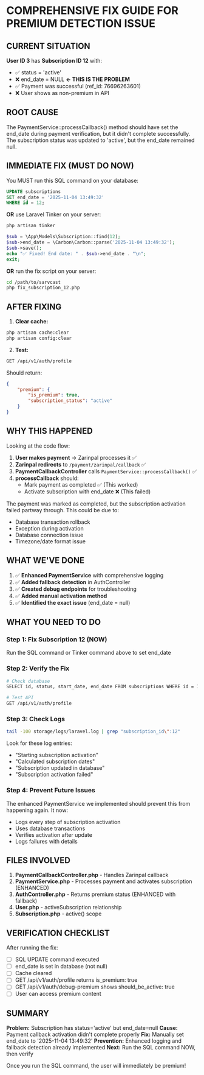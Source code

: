 # COMPREHENSIVE FIX GUIDE FOR PREMIUM DETECTION ISSUE

## CURRENT SITUATION

**User ID 3** has **Subscription ID 12** with:
- ✅ status = 'active'
- ❌ end_date = NULL **← THIS IS THE PROBLEM**
- ✅ Payment was successful (ref_id: 76696263601)
- ❌ User shows as non-premium in API

## ROOT CAUSE

The PaymentService::processCallback() method should have set the end_date during payment verification, but it didn't complete successfully. The subscription status was updated to 'active', but the end_date remained null.

## IMMEDIATE FIX (MUST DO NOW)

You MUST run this SQL command on your database:

```sql
UPDATE subscriptions 
SET end_date = '2025-11-04 13:49:32' 
WHERE id = 12;
```

**OR** use Laravel Tinker on your server:

```bash
php artisan tinker
```

```php
$sub = \App\Models\Subscription::find(12);
$sub->end_date = \Carbon\Carbon::parse('2025-11-04 13:49:32');
$sub->save();
echo "✅ Fixed! End date: " . $sub->end_date . "\n";
exit;
```

**OR** run the fix script on your server:

```bash
cd /path/to/sarvcast
php fix_subscription_12.php
```

## AFTER FIXING

1. **Clear cache:**
```bash
php artisan cache:clear
php artisan config:clear
```

2. **Test:**
```bash
GET /api/v1/auth/profile
```

Should return:
```json
{
    "premium": {
        "is_premium": true,
        "subscription_status": "active"
    }
}
```

## WHY THIS HAPPENED

Looking at the code flow:

1. **User makes payment** → Zarinpal processes it ✅
2. **Zarinpal redirects** to `/payment/zarinpal/callback` ✅
3. **PaymentCallbackController** calls `PaymentService::processCallback()` ✅
4. **processCallback** should:
   - Mark payment as completed ✅ (This worked)
   - Activate subscription with end_date ❌ (This failed)

The payment was marked as completed, but the subscription activation failed partway through. This could be due to:
- Database transaction rollback
- Exception during activation
- Database connection issue
- Timezone/date format issue

## WHAT WE'VE DONE

1. ✅ **Enhanced PaymentService** with comprehensive logging
2. ✅ **Added fallback detection** in AuthController
3. ✅ **Created debug endpoints** for troubleshooting
4. ✅ **Added manual activation method**
5. ✅ **Identified the exact issue** (end_date = null)

## WHAT YOU NEED TO DO

### Step 1: Fix Subscription 12 (NOW)
Run the SQL command or Tinker command above to set end_date

### Step 2: Verify the Fix
```bash
# Check database
SELECT id, status, start_date, end_date FROM subscriptions WHERE id = 12;

# Test API
GET /api/v1/auth/profile
```

### Step 3: Check Logs
```bash
tail -100 storage/logs/laravel.log | grep "subscription_id\":12"
```

Look for these log entries:
- "Starting subscription activation"
- "Calculated subscription dates"
- "Subscription updated in database"
- "Subscription activation failed"

### Step 4: Prevent Future Issues

The enhanced PaymentService we implemented should prevent this from happening again. It now:
- Logs every step of subscription activation
- Uses database transactions
- Verifies activation after update
- Logs failures with details

## FILES INVOLVED

1. **PaymentCallbackController.php** - Handles Zarinpal callback
2. **PaymentService.php** - Processes payment and activates subscription (ENHANCED)
3. **AuthController.php** - Returns premium status (ENHANCED with fallback)
4. **User.php** - activeSubscription relationship
5. **Subscription.php** - active() scope

## VERIFICATION CHECKLIST

After running the fix:

- [ ] SQL UPDATE command executed
- [ ] end_date is set in database (not null)
- [ ] Cache cleared
- [ ] GET /api/v1/auth/profile returns is_premium: true
- [ ] GET /api/v1/auth/debug-premium shows should_be_active: true
- [ ] User can access premium content

## SUMMARY

**Problem:** Subscription has status='active' but end_date=null
**Cause:** Payment callback activation didn't complete properly
**Fix:** Manually set end_date to '2025-11-04 13:49:32'
**Prevention:** Enhanced logging and fallback detection already implemented
**Next:** Run the SQL command NOW, then verify

Once you run the SQL command, the user will immediately be premium!
